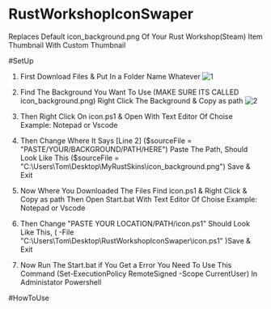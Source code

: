 # RustWorkshopIconSwaper

Replaces Default icon_background.png Of Your Rust Workshop(Steam) Item Thumbnail With Custom Thumbnail

#SetUp

1. First Download Files & Put In a Folder Name Whatever 
![1](https://github.com/user-attachments/assets/4161e3c7-5033-4044-bb98-66437fa2c980)

3. Find The Background You Want To Use (MAKE SURE ITS CALLED icon_background.png) Right Click The Background & Copy as path
![2](https://github.com/user-attachments/assets/b37669b0-88d7-45f0-ac7e-14fb8cabff8d)

4. Then Right Click On icon.ps1 & Open With Text Editor Of Choise Example: Notepad or Vscode
5. Then Change Where It Says [Line 2] ($sourceFile = "PASTE/YOUR/BACKGROUND/PATH/HERE") Paste The Path, Should Look Like This ($sourceFile = "C:\Users\Tom\Desktop\MyRustSkins\icon_background.png") Save & Exit
6. Now Where You Downloaded The Files Find icon.ps1 & Right Click & Copy as path Then Open Start.bat With Text Editor Of Choise Example: Notepad or Vscode
7. Then Change "PASTE YOUR LOCATION/PATH/icon.ps1" Should Look Like This, ( -File "C:\Users\Tom\Desktop\RustWorkshopIconSwaper\icon.ps1" )Save & Exit
8. Now Run The Start.bat if You Get a Error You Need To Use This Command (Set-ExecutionPolicy RemoteSigned -Scope CurrentUser) In Administator Powershell

#HowToUse

